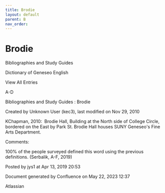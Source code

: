 ```yaml
---
title: Brodie
layout: default
parent: B
nav_order:
---
```


# Brodie

Bibliographies and Study Guides

Dictionary of Geneseo English

View All Entries

A-D

Bibliographies and Study Guides : Brodie

Created by  Unknown User (kec3), last modified on Nov 29, 2010

KChapman, 2010:  Brodie Hall, Building at the North side of College Circle, bordered on the East by Park St. Brodie Hall houses SUNY Geneseo's Fine Arts Department.

Comments:

100% of the people surveyed defined this word using the previous definitions. (Serbalik, A-F, 2019)

Posted by jys1 at Apr 13, 2019 20:53

Document generated by Confluence on May 22, 2023 12:37

Atlassian
